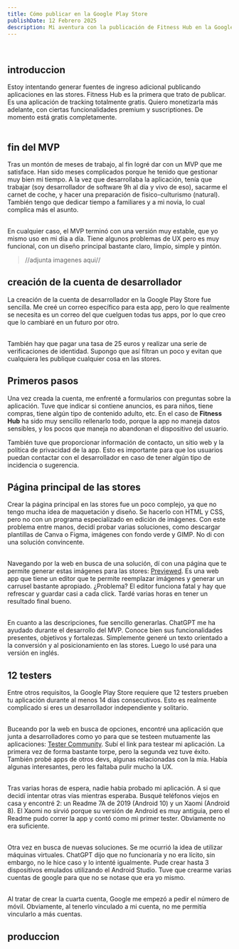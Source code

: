 ```yaml
---
title: Cómo publicar en la Google Play Store
publishDate: 12 Febrero 2025
description: Mi aventura con la publicación de Fitness Hub en la Google Play Store. Sobre cómo terminé el desarrollo, cómo creé mi cuenta de desarrollador y cómo subí mi app. Y sí, encontré los 12 testers... no sé muy bien cómo.
---
```


<!-- <img src='/assets/blog/casual-life-3d-workspace.webp' alt='espacio de trabajo casual'/> -->
<br/>

## introduccion

Estoy intentando generar fuentes de ingreso adicional publicando aplicaciones en las stores. Fitness Hub es la primera que trato de publicar. Es una aplicación de tracking totalmente gratis. Quiero monetizarla más adelante, con ciertas funcionalidades premium y suscriptiones. De momento está gratis completamente.
<br/><br/>

## fin del MVP

Tras un montón de meses de trabajo, al fín logré dar con un MVP que me satisface. Han sido meses complicados porque he tenido que gestionar muy bien mi tiempo. A la vez que desarrollaba la aplicación, tenía que trabajar (soy desarrollador de software 9h al día y vivo de eso), sacarme el carnet de coche, y hacer una preparación de fisico-culturismo (natural). También tengo que dedicar tiempo a familiares y a mi novia, lo cual complica más el asunto.
<br/><br/>

En cualquier caso, el MVP terminó con una versión muy estable, que yo mismo uso en mi día a día. Tiene algunos problemas de UX pero es muy funcional, con un diseño principal bastante claro, limpio, simple y pintón.

> //adjunta imagenes aqui//

## creación de la cuenta de desarrollador

La creación de la cuenta de desarrollador en la Google Play Store fue sencilla. Me creé un correo específico para esta app, pero lo que realmente se necesita es un correo del que cuelguen todas tus apps, por lo que creo que lo cambiaré en un futuro por otro.
<br/><br/>

También hay que pagar una tasa de 25 euros y realizar una serie de verificaciones de identidad. Supongo que así filtran un poco y evitan que cualquiera les publique cualquier cosa en las stores.

## Primeros pasos

Una vez creada la cuenta, me enfrenté a formularios con preguntas sobre la aplicación. Tuve que indicar si contiene anuncios, es para niños, tiene compras, tiene algún tipo de contenido adulto, etc. En el caso de **Fitness Hub** ha sido muy sencillo rellenarlo todo, porque la app no maneja datos sensibles, y los pocos que maneja no abandonan el dispositivo del usuario.

También tuve que proporcionar información de contacto, un sitio web y la política de privacidad de la app. Esto es importante para que los usuarios puedan contactar con el desarrollador en caso de tener algún tipo de incidencia o sugerencia.

## Página principal de las stores

Crear la página principal en las stores fue un poco complejo, ya que no tengo mucha idea de maquetación y diseño. Se hacerlo con HTML y CSS, pero no con un programa especializado en edición de imágenes. Con este problema entre manos, decidí probar varias soluciones, como descargar plantillas de Canva o Figma, imágenes con fondo verde y GIMP. No di con una solución convincente.
<br/><br/>

Navegando por la web en busca de una solución, dí con una página que te permite generar estas imágenes para las stores: [Previewed](https://previewed.app/). Es una web app que tiene un editor que te permite reemplazar imágenes y generar un carrusel bastante apropiado. ¿Problema? El editor funciona fatal y hay que refrescar y guardar casi a cada click. Tardé varias horas en tener un resultado final bueno.
<br/><br/>

En cuanto a las descripciones, fue sencillo generarlas. ChatGPT me ha ayudado durante el desarrollo del MVP. Conoce bien sus funcionalidades presentes, objetivos y fortalezas. Simplemente generé un texto orientado a la conversión y al posicionamiento en las stores. Luego lo usé para una versión en inglés.

## 12 testers

Entre otros requisitos, la Google Play Store requiere que 12 testers prueben tu aplicación durante al menos 14 días consecutivos. Esto es realmente complicado si eres un desarrollador independiente y solitario.
<br/><br/>

Buceando por la web en busca de opciones, encontré una aplicación que junta a desarrolladores como yo para que se testeen mutuamente las aplicaciones: [Tester Community](https://play.google.com/store/apps/details?id=com.testerscommunity&pcampaignid=web_share). Subí el link para testear mi aplicación. La primera vez de forma bastante torpe, pero la segunda vez tuve éxito. También probé apps de otros devs, algunas relacionadas con la mia. Había algunas interesantes, pero les faltaba pulir mucho la UX.
<br/><br/>

Tras varias horas de espera, nadie habia probado mi aplicación. A si que decidí intentar otras vías mientras esperaba. Busqué teléfonos viejos en casa y encontré 2: un Readme 7A de 2019 (Android 10) y un Xaomi (Android 8). El Xaomi no sirvió porque su versión de Android es muy antiguia, pero el Readme pudo correr la app y contó como mi primer tester. Obviamente no era suficiente.
<br/><br/>

Otra vez en busca de nuevas soluciones. Se me ocurrió la idea de utilizar máquinas virtuales. ChatGPT dijo que no funcionaría y no era lícito, sin embargo, no le hice caso y lo intenté igualmente. Pude crear hasta 3 dispositivos emulados utilizando el Android Studio. Tuve que crearme varias cuentas de google para que no se notase que era yo mismo.
<br/><br/>

Al tratar de crear la cuarta cuenta, Google me empezó a pedir el número de móvil. Obviamente, al tenerlo vinculado a mi cuenta, no me permitía vincularlo a más cuentas.

## produccion
